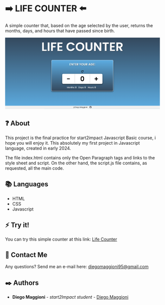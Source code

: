 # :arrow_right: LIFE COUNTER :arrow_left:
A simple counter that, based on the age selected by the user, returns the months, days, and hours that have passed since birth.

<a href="https://the-life-counter.netlify.app/"><img src="assets/img/home.png"></a>


## :question: About
This project is the final practice for start2impact Javascript Basic course, i hope you will enjoy it.
This absolutely my first project in Javascript language, created in early 2024.

The file index.html contains only the Open Paragraph tags and links to the style sheet and script. On the other hand, the script.js file contains, as requested, all the main code.

## :books: Languages
* HTML
* CSS
* Javascript

## :zap:  Try it!
You can try this simple counter at this link:
[Life Counter](https://the-life-counter.netlify.app/)


## :e-mail: Contact Me
Any questions? Send me an e-mail here: diegomaggioni95@gmail.com


## :black_nib: Authors

* **Diego Maggioni** - *start2Impact student* - [Diego Maggioni](https://github.com/Diegom-95)